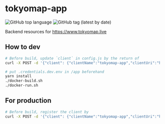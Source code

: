 # tokyomap-app

<img alt="GitHub top language" src="https://img.shields.io/github/languages/top/xyzsince2014/tokyomap-app">
<img alt="GitHub tag (latest by date)" src="https://img.shields.io/github/v/tag/xyzsince2014/tokyomap-app">

Backend resources for https://www.tokyomap.live

## How to dev
```bash
# Before build, update `client` in config.js by the return of
curl -X POST -d '{"client": {"clientName":"tokyomap-app","clientUri":"https://localhost","redirectUris":["https://localhost/api/auth/callback"],"grantTypes":["AUTHORISATION_CODE","REFRESH_TOKEN"],"responseTypes":["CODE","TOKEN"],"tokenEndpointAuthMethod":"CLIENT_SECRET_BASIC","scopes":["openid","profile","email"]}}' -H "Content-Type: application/json" -H "Accept: application/json" 'https://localhost/auth/api/v1/register'

# put .credentials.dev.env in /app beforehand
yarn install
./docker-build.sh
./docker-run.sh
```
## For production
```bash
# Before build, register the client by
curl -X POST -d '{"client": {"clientName":"tokyomap-app","clientUri":"https://www.tokyomap.live/","redirectUris":["https://www.tokyomap.live/api/auth/callback"],"grantTypes":["AUTHORISATION_CODE","REFRESH_TOKEN"],"responseTypes":["CODE","TOKEN"],"tokenEndpointAuthMethod":"CLIENT_SECRET_BASIC","scopes":["openid","profile","email"]}}' -H "Content-Type: application/json" -H "Accept: application/json" 'https://www.tokyomap.live//auth/api/v1/register'
```